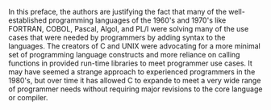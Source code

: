 In this preface, the authors are justifying the fact that many of the well-established programming languages of
the 1960's and 1970's
like FORTRAN, COBOL, Pascal, Algol, and PL/I were solving many of the use cases that were needed by programmers by adding
syntax to the languages.  The creators of C and UNIX were advocating for a more minimal set of programming language
constructs and more reliance on calling functions in provided run-time libraries to meet programmer use cases.  It may
have seemed a strange approach to experienced programmers in the 1980's, but over time it has allowed C to expande to meet
a very wide range of programmer needs without requiring major revisions to the core language or compiler.
